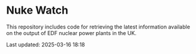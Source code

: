 # Nuke Watch

This repository includes code for retrieving the latest information available on the output of EDF nuclear power plants in the UK.

Last updated: 2025-03-16 18:18